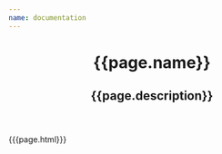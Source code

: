```yaml
---
name: documentation
---
```

<html lang="en">
    <head>
        <title>{{page.title}} | GloriaJS</title>
        <meta name="description" content="{{page.description}}">
        <link rel="stylesheet" href="/stylesheets/stylesheet.css">
    </head>
    <body>
        <header class="relative
            z-10
            pt-[120px]
            px-4
            md:pt-[130px]
            lg:pt-[160px]
            pb-[100px]
            bg-primary
            overflow-hidden">
                <div class="inner">
                    <h1>{{page.name}}</h1>
                    <h2>{{page.description}}</h2>
                </div>
        </header>
        <div class="container mx-auto px-4">
            <div class="inner">
                {{{page.html}}}
            </div>
        </div>
        <script src="/scripts/gloria.js"></script>
        <script src="/prism/prism.js"></script>
    </body>
</html>
